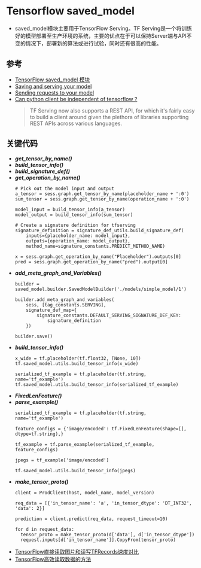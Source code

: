 # Tensorflow saved_model
* saved_model模块主要用于TensorFlow Serving。TF Serving是一个将训练好的模型部署至生产环境的系统，主要的优点在于可以保持Server端与API不变的情况下，部署新的算法或进行试验，同时还有很高的性能。

## 参考
* [TensorFlow saved_model 模块](https://blog.csdn.net/thriving_fcl/article/details/75213361)
* [Saving and serving your model](https://medium.com/epigramai/tensorflow-serving-101-pt-1-a79726f7c103)
* [Sending requests to your model](https://medium.com/epigramai/tensorflow-serving-101-pt-2-682eaf7469e7)
* [Can python client be independent of tensorflow ?](https://github.com/tensorflow/serving/issues/271)
  >TF Serving now also supports a REST API, for which it's fairly easy to build a client around given the plethora of libraries supporting REST APIs across various languages.
## 关键代码
* ***get_tensor_by_name()***
* ***build_tensor_info()***
* ***build_signature_def()***
* ***get_operation_by_name()***
  ```
  # Pick out the model input and output
  a_tensor = sess.graph.get_tensor_by_name(placeholder_name + ':0')
  sum_tensor = sess.graph.get_tensor_by_name(operation_name + ':0')
  
  model_input = build_tensor_info(a_tensor)
  model_output = build_tensor_info(sum_tensor)
  
  # Create a signature definition for tfserving
  signature_definition = signature_def_utils.build_signature_def(
      inputs={placeholder_name: model_input},
      outputs={operation_name: model_output},
      method_name=signature_constants.PREDICT_METHOD_NAME)
  ```
  ```
  x = sess.graph.get_operation_by_name("Placeholder").outputs[0]
  pred = sess.graph.get_operation_by_name("pred").output[0]
  ```
* ***add_meta_graph_and_Variables()***
  ```
  builder = saved_model.builder.SavedModelBuilder('./models/simple_model/1')
  
  builder.add_meta_graph_and_variables(
      sess, [tag_constants.SERVING],
      signature_def_map={
          signature_constants.DEFAULT_SERVING_SIGNATURE_DEF_KEY:
              signature_definition
      })
  
  builder.save()
  ```
* ***build_tensor_info()***
   ```
   x_wide = tf.placeholder(tf.float32, [None, 10])
   tf.saved_model.utils.build_tensor_info(x_wide)
  
   serialized_tf_example = tf.placeholder(tf.string, name='tf_example')
   tf.saved_model.utils.build_tensor_info(serialized_tf_example)
   ```
* ***FixedLenFeature()***
* ***parse_example()***
   ```
   serialized_tf_example = tf.placeholder(tf.string, name='tf_example')

   feature_configs = {'image/encoded': tf.FixedLenFeature(shape=[], dtype=tf.string),}

   tf_example = tf.parse_example(serialized_tf_example, feature_configs)

   jpegs = tf_example['image/encoded']

   tf.saved_model.utils.build_tensor_info(jpegs)
   ```
* ***make_tensor_proto()***
  ```
  client = ProdClient(host, model_name, model_version)
  
  req_data = [{'in_tensor_name': 'a', 'in_tensor_dtype': 'DT_INT32', 'data': 2}]
  
  prediction = client.predict(req_data, request_timeout=10)
  ```
  ```
  for d in request_data:
    tensor_proto = make_tensor_proto(d['data'], d['in_tensor_dtype'])
    request.inputs[d['in_tensor_name']].CopyFrom(tensor_proto)
  ```
* [TensorFlow直接读取图片和读写TFRecords速度对比](https://zhuanlan.zhihu.com/p/27481108)
* [TensorFlow高效读取数据的方法](https://blog.csdn.net/u012759136/article/details/52232266)